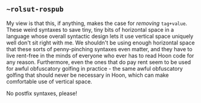 ## `~rolsut-rospub`
My view is that this, if anything, makes the case for *removing* `tag+value`. These weird syntaxes to save tiny, tiny bits of horizontal space in a language whose overall syntactic design lets it use vertical space uniquely well don't sit right with me. We shouldn't be using enough horizontal space that these sorts of penny-pinching syntaxes even matter, and they have to live rent-free in the minds of everyone who ever has to read Hoon code for any reason. Furthermore, even the ones that do pay rent seem to be used for awful obfuscatory golfing in practice - the same awful obfuscatory golfing that should never be necessary in Hoon, which can make comfortable use of vertical space.

No postfix syntaxes, please!